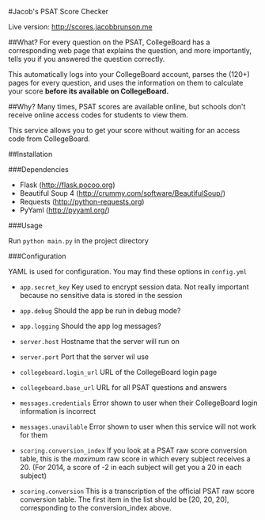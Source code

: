 #Jacob's PSAT Score Checker

Live version: http://scores.jacobbrunson.me

##What?
For every question on the PSAT, CollegeBoard has a corresponding web page that explains the question, and more importantly, tells you if you answered the question correctly.

This automatically logs into your CollegeBoard account, parses the (120+) pages for every question, and uses the information on them to calculate your score __before its available on CollegeBoard.__

##Why?
Many times, PSAT scores are available online, but schools don't receive online access codes for students to view them.

This service allows you to get your score without waiting for an access code from CollegeBoard.


##Installation

###Dependencies

+ Flask (http://flask.pocoo.org)
+ Beautiful Soup 4 (http://crummy.com/software/BeautifulSoup/)
+ Requests (http://python-requests.org)
+ PyYaml (http://pyyaml.org/)

###Usage

Run `python main.py` in the project directory

###Configuration

YAML is used for configuration. You may find these options in `config.yml`

+ `app.secret_key` Key used to encrypt session data. Not really important because no sensitive data is stored in the session
+ `app.debug` Should the app be run in debug mode?
+ `app.logging` Should the app log messages?


+ `server.host` Hostname that the server will run on
+ `server.port` Port that the server wil use


+ `collegeboard.login_url` URL of the CollegeBoard login page
+ `collegeboard.base_url` URL for all PSAT questions and answers


+ `messages.credentials` Error shown to user when their CollegeBoard login information is incorrect
+ `messages.unavilable` Error shown to user when this service will not work for them

+ `scoring.conversion_index` If you look at a PSAT raw score conversion table, this is the _maximum_ raw score in which every subject receives a 20. (For 2014, a score of -2 in each subject will get you a 20 in each subject)
+ `scoring.conversion` This is a transcription of the official PSAT raw score conversion table. The first item in the list should be [20, 20, 20], corresponding to the conversion_index above.
